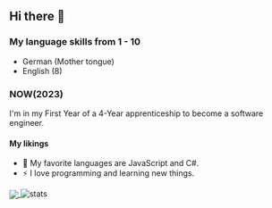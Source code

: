 <h2>Hi there 👋</h2>

<h3>My language skills from 1 - 10</h3>
<ul>
  <li>German (Mother tongue)</li>
  <li>English (8)</li>
</ul>

<h3>NOW(2023)</h3>
<p>I'm in my First Year of a 4-Year apprenticeship to become a software engineer.</p>

<h4>My likings</h4>
<ul>
  <li>🌱 My favorite languages are JavaScript and C#.</li>
  <li>⚡ I love programming and learning new things.</li>
</ul>

<a href="https://github.com/Potestas06/github-readme-stats">
  <img align="center" src="https://github-readme-stats.vercel.app/api?username=Potestas06&show_icons=true&theme=dark" />
</a>


<img src="https://github-readme-streak-stats.herokuapp.com/?user=potestas06&theme=dark&hide_border=true" alt="stats" />
